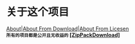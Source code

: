 # 关于这个项目
[About](AaA/About.htm)|[About From Download](AaA/About.htm?download)|[About From Licesen](AaA/About.html?licesen)<br>
<b><code>所有的项目都是公开且无收益的</code><b>
[[ZipPackDownload]](https://github.com/SykeB/SykeB.github.io/archive/refs/heads/main.zip)
